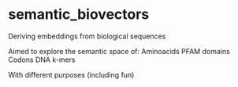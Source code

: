 # semantic_biovectors
Deriving embeddings from biological sequences

Aimed to explore the semantic space of:
Aminoacids
PFAM domains
Codons
DNA k-mers

With different purposes (including fun)
